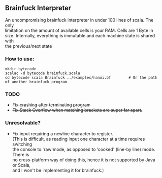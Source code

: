 ## Brainfuck Interpreter

An uncompromising brainfuck interpreter in under 100 lines of scala. The only  
limitation on the amount of available cells is your RAM. Cells are 1 Byte in  
size. Internally, everything is immutable and each machine state is shared with  
the previous/next state

### How to use:
    mkdir bytecode
    scalac -d bytecode brainfuck.scala 
    cd bytecode scala Brainfuck ../examples/hanoi.bf		# Or the path of another brainfuck program

### TODO
* ~~Fix crashing after terminating program~~  
* ~~Fix Stack Overflow when matching brackets are super far apart.~~

### Unresolvable?
* Fix input requiring a newline character to register.  
(This is difficult, as reading input one character at a time requires switching  
the console to 'raw'mode, as opposed to 'cooked' (line-by line) mode. There is  
no cross-platform way of doing this, hence it is not supported by Java or Scala,  
and I won't be implementing it for brainfuck.)  
